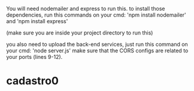 You will need nodemailer and express to run this.
to install those dependencies, run this commands on your cmd:  'npm install nodemailer' and 'npm install express'

(make sure you are inside your project directory to run this)

you also need to upload the back-end services, just run this command on your cmd: 'node server.js'
make sure that the CORS configs are related to your ports (lines 9-12).
# cadastro0
